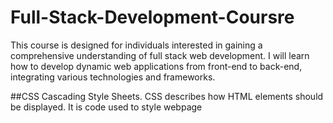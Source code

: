 # Full-Stack-Development-Coursre
This course is designed for individuals interested in gaining a comprehensive understanding of full stack web development. I will learn how to develop dynamic web applications from front-end to back-end, integrating various technologies and frameworks.


##CSS
Cascading Style Sheets.
CSS describes how HTML elements should be displayed.
It is code used to style webpage
